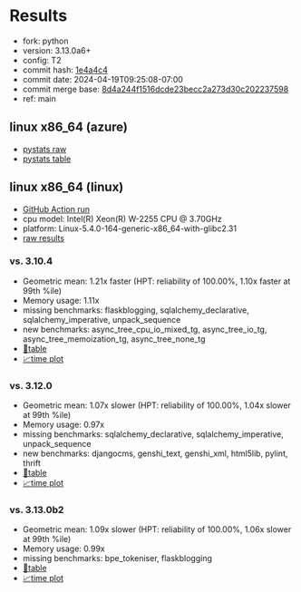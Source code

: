 # Results

- fork: python
- version: 3.13.0a6+
- config: T2
- commit hash: [1e4a4c4](https://github.com/python/cpython/commit/1e4a4c4)
- commit date: 2024-04-19T09:25:08-07:00
- commit merge base: [8d4a244f1516dcde23becc2a273d30c202237598](https://github.com/python/cpython/commit/8d4a244f1516dcde23becc2a273d30c202237598)
- ref: main

## linux x86_64 (azure)

- [pystats raw](bm-20240419-azure-x86_64-python-main-3.13.0a6%2B-1e4a4c4-pystats.json)
- [pystats table](bm-20240419-azure-x86_64-python-main-3.13.0a6%2B-1e4a4c4-pystats.md)

## linux x86_64 (linux)

- [GitHub Action run](https://github.com/faster-cpython/benchmarking/actions/runs/8756629900)
- cpu model: Intel(R) Xeon(R) W-2255 CPU @ 3.70GHz
- platform: Linux-5.4.0-164-generic-x86_64-with-glibc2.31
- [raw results](bm-20240419-linux-x86_64-python-main-3.13.0a6%2B-1e4a4c4.json)

### vs. 3.10.4

- Geometric mean: 1.21x faster (HPT: reliability of 100.00%, 1.10x faster at 99th %ile)
- Memory usage: 1.11x
- missing benchmarks: flaskblogging, sqlalchemy_declarative, sqlalchemy_imperative, unpack_sequence
- new benchmarks: async_tree_cpu_io_mixed_tg, async_tree_io_tg, async_tree_memoization_tg, async_tree_none_tg
- [📄table](bm-20240419-linux-x86_64-python-main-3.13.0a6%2B-1e4a4c4-vs-3.10.4.md)
- [📈time plot](bm-20240419-linux-x86_64-python-main-3.13.0a6%2B-1e4a4c4-vs-3.10.4.svg)

### vs. 3.12.0

- Geometric mean: 1.07x slower (HPT: reliability of 100.00%, 1.04x slower at 99th %ile)
- Memory usage: 0.97x
- missing benchmarks: sqlalchemy_declarative, sqlalchemy_imperative, unpack_sequence
- new benchmarks: djangocms, genshi_text, genshi_xml, html5lib, pylint, thrift
- [📄table](bm-20240419-linux-x86_64-python-main-3.13.0a6%2B-1e4a4c4-vs-3.12.0.md)
- [📈time plot](bm-20240419-linux-x86_64-python-main-3.13.0a6%2B-1e4a4c4-vs-3.12.0.svg)

### vs. 3.13.0b2

- Geometric mean: 1.09x slower (HPT: reliability of 100.00%, 1.06x slower at 99th %ile)
- Memory usage: 0.99x
- missing benchmarks: bpe_tokeniser, flaskblogging
- [📄table](bm-20240419-linux-x86_64-python-main-3.13.0a6%2B-1e4a4c4-vs-3.13.0b2.md)
- [📈time plot](bm-20240419-linux-x86_64-python-main-3.13.0a6%2B-1e4a4c4-vs-3.13.0b2.svg)

